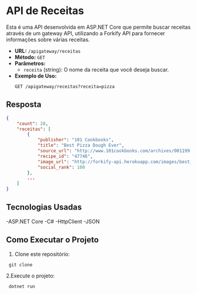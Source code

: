 # API de Receitas

Esta é uma API desenvolvida em ASP.NET Core que permite buscar receitas através de um gateway API, utilizando a Forkify API para fornecer informações sobre várias receitas.


- **URL:** `/apigateway/receitas`
- **Método:** `GET`
- **Parâmetros:**
  - `receita` (string): O nome da receita que você deseja buscar.
- **Exemplo de Uso:**
  ```http
  GET /apigateway/receitas?receita=pizza
  ```
## Resposta
```Json
{
    "count": 28,
    "receitas": [
        {
            "publisher": "101 Cookbooks",
            "title": "Best Pizza Dough Ever",
            "source_url": "http://www.101cookbooks.com/archives/001199.html",
            "recipe_id": "47746",
            "image_url": "http://forkify-api.herokuapp.com/images/best_pizza_dough_recipe1b20.jpg",
            "social_rank": 100
        },
        ...
    ]
}

```

## Tecnologias Usadas
-ASP.NET Core
-C#
-HttpClient
-JSON

## Como Executar o Projeto
1. Clone este repositório:
```terminal
 git clone
```
2.Execute o projeto:
```terminal
 dotnet run
```
